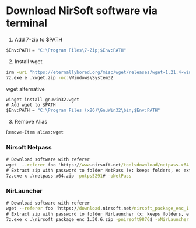 # Download NirSoft software via terminal

1. Add 7-zip to $PATH
```bat
$Env:PATH = "C:\Program Files\7-Zip;$Env:PATH"
```

2. Install wget
```bat
irm -uri "https://eternallybored.org/misc/wget/releases/wget-1.21.4-win64.zip" -outfile wget.zip
7z.exe e .\wget.zip -oc:\Windows\System32
```

wget alternative
``` bat
winget install gnuwin32.wget
# Add wget to $PATH
$Env:PATH = "C:\Program Files (x86)\GnuWin32\bin;$Env:PATH"
```

3. Remove Alias
```bat
Remove-Item alias:wget
```

### Nirsoft Netpass
```bat
# Download software with referer
wget  --referer foo 'https://www.nirsoft.net/toolsdownload/netpass-x64.zip' --output-document 'netpass-x64.zip' --no-check-certificate
# Extract zip with password to folder NetPass (x: keeps folders, e: extracts all files)
7z.exe x .\netpass-x64.zip -pntps5291# -oNetPass
```

### NirLauncher
```bat
# Download software with referer
wget --referer foo 'https://download.nirsoft.net/nirsoft_package_enc_1.30.6.zip' --output-document 'nirsoft_package_enc_1.30.6.zip' --no-check-certificate
# Extract zip with password to folder NirLauncher (x: keeps folders, e: extracts all files)
7z.exe x .\nirsoft_package_enc_1.30.6.zip -pnirsoft9876$ -oNirLauncher
```
